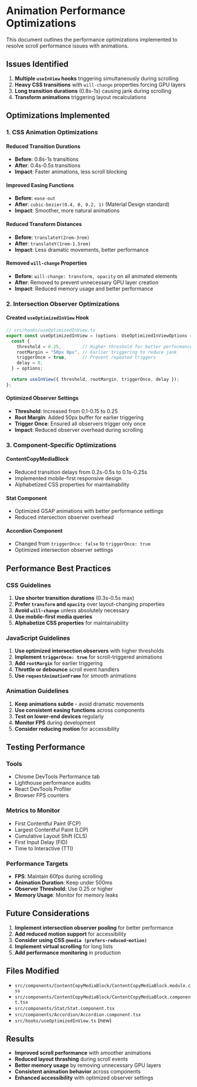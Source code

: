 # Animation Performance Optimizations

This document outlines the performance optimizations implemented to resolve scroll performance issues with animations.

## Issues Identified

1. **Multiple `useInView` hooks** triggering simultaneously during scrolling
2. **Heavy CSS transitions** with `will-change` properties forcing GPU layers
3. **Long transition durations** (0.8s-1s) causing jank during scrolling
4. **Transform animations** triggering layout recalculations

## Optimizations Implemented

### 1. CSS Animation Optimizations

#### Reduced Transition Durations
- **Before**: 0.8s-1s transitions
- **After**: 0.4s-0.5s transitions
- **Impact**: Faster animations, less scroll blocking

#### Improved Easing Functions
- **Before**: `ease-out`
- **After**: `cubic-bezier(0.4, 0, 0.2, 1)` (Material Design standard)
- **Impact**: Smoother, more natural animations

#### Reduced Transform Distances
- **Before**: `translateY(2rem-3rem)`
- **After**: `translateY(1rem-1.5rem)`
- **Impact**: Less dramatic movements, better performance

#### Removed `will-change` Properties
- **Before**: `will-change: transform, opacity` on all animated elements
- **After**: Removed to prevent unnecessary GPU layer creation
- **Impact**: Reduced memory usage and better performance

### 2. Intersection Observer Optimizations

#### Created `useOptimizedInView` Hook
```typescript
// src/hooks/useOptimizedInView.ts
export const useOptimizedInView = (options: UseOptimizedInViewOptions = {}) => {
  const {
    threshold = 0.25,        // Higher threshold for better performance
    rootMargin = "50px 0px", // Earlier triggering to reduce jank
    triggerOnce = true,      // Prevent repeated triggers
    delay = 0,
  } = options;
  
  return useInView({ threshold, rootMargin, triggerOnce, delay });
};
```

#### Optimized Observer Settings
- **Threshold**: Increased from 0.1-0.15 to 0.25
- **Root Margin**: Added 50px buffer for earlier triggering
- **Trigger Once**: Ensured all observers trigger only once
- **Impact**: Reduced observer overhead during scrolling

### 3. Component-Specific Optimizations

#### ContentCopyMediaBlock
- Reduced transition delays from 0.2s-0.5s to 0.1s-0.25s
- Implemented mobile-first responsive design
- Alphabetized CSS properties for maintainability

#### Stat Component
- Optimized GSAP animations with better performance settings
- Reduced intersection observer overhead

#### Accordion Component
- Changed from `triggerOnce: false` to `triggerOnce: true`
- Optimized intersection observer settings

## Performance Best Practices

### CSS Guidelines
1. **Use shorter transition durations** (0.3s-0.5s max)
2. **Prefer `transform` and `opacity`** over layout-changing properties
3. **Avoid `will-change`** unless absolutely necessary
4. **Use mobile-first media queries**
5. **Alphabetize CSS properties** for maintainability

### JavaScript Guidelines
1. **Use optimized intersection observers** with higher thresholds
2. **Implement `triggerOnce: true`** for scroll-triggered animations
3. **Add `rootMargin`** for earlier triggering
4. **Throttle or debounce** scroll event handlers
5. **Use `requestAnimationFrame`** for smooth animations

### Animation Guidelines
1. **Keep animations subtle** - avoid dramatic movements
2. **Use consistent easing functions** across components
3. **Test on lower-end devices** regularly
4. **Monitor FPS** during development
5. **Consider reducing motion** for accessibility

## Testing Performance

### Tools
- Chrome DevTools Performance tab
- Lighthouse performance audits
- React DevTools Profiler
- Browser FPS counters

### Metrics to Monitor
- First Contentful Paint (FCP)
- Largest Contentful Paint (LCP)
- Cumulative Layout Shift (CLS)
- First Input Delay (FID)
- Time to Interactive (TTI)

### Performance Targets
- **FPS**: Maintain 60fps during scrolling
- **Animation Duration**: Keep under 500ms
- **Observer Threshold**: Use 0.25 or higher
- **Memory Usage**: Monitor for memory leaks

## Future Considerations

1. **Implement intersection observer pooling** for better performance
2. **Add reduced motion support** for accessibility
3. **Consider using CSS `@media (prefers-reduced-motion)`**
4. **Implement virtual scrolling** for long lists
5. **Add performance monitoring** in production

## Files Modified

- `src/components/ContentCopyMediaBlock/ContentCopyMediaBlock.module.css`
- `src/components/ContentCopyMediaBlock/ContentCopyMediaBlock.component.tsx`
- `src/components/Stat/Stat.component.tsx`
- `src/components/Accordion/Accordion.component.tsx`
- `src/hooks/useOptimizedInView.ts` (new)

## Results

- **Improved scroll performance** with smoother animations
- **Reduced layout thrashing** during scroll events
- **Better memory usage** by removing unnecessary GPU layers
- **Consistent animation behavior** across components
- **Enhanced accessibility** with optimized observer settings 